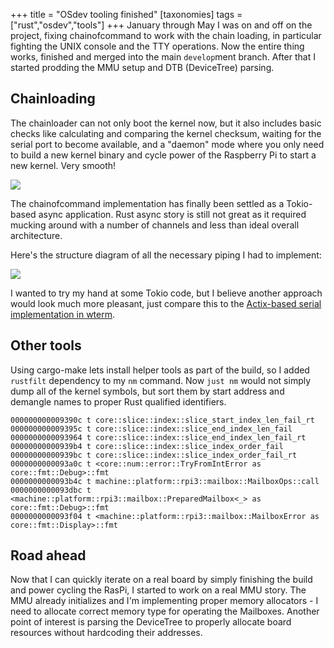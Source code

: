 +++
title = "OSdev tooling finished"
[taxonomies]
tags = ["rust","osdev","tools"]
+++
January through May I was on and off on the project, fixing chainofcommand to work with the chain loading, in particular fighting the UNIX console and the TTY operations. Now the entire thing works, finished and merged into the main `develop`ment branch. After that I started prodding the MMU setup and DTB (DeviceTree) parsing.

<!-- more -->

## Chainloading

The chainloader can not only boot the kernel now, but it also includes basic checks like calculating and comparing the kernel checksum, waiting for the serial port to become available, and a "daemon" mode where you only need to build a new kernel binary and cycle power of the Raspberry Pi to start a new kernel. Very smooth!

![](/images/chainboot.jpg)

The chainofcommand implementation has finally been settled as a Tokio-based async application. Rust async story is still not great as it required mucking around with a number of channels and less than ideal overall architecture.

Here's the structure diagram of all the necessary piping I had to implement:

![](/images/chainofcommand_serial.png)

I wanted to try my hand at some Tokio code, but I believe another approach would look much more pleasant, just compare this to the [Actix-based serial implementation in wterm](https://github.com/dotcypress/wterm/blob/master/src/bridge.rs).

## Other tools

Using cargo-make lets install helper tools as part of the build, so I added `rustfilt` dependency to my `nm` command. Now `just nm` would not simply dump all of the kernel symbols, but sort them by start address and demangle names to proper Rust qualified identifiers.

```
000000000009390c t core::slice::index::slice_start_index_len_fail_rt
000000000009395c t core::slice::index::slice_end_index_len_fail
0000000000093964 t core::slice::index::slice_end_index_len_fail_rt
00000000000939b4 t core::slice::index::slice_index_order_fail
00000000000939bc t core::slice::index::slice_index_order_fail_rt
0000000000093a0c t <core::num::error::TryFromIntError as core::fmt::Debug>::fmt
0000000000093b4c t machine::platform::rpi3::mailbox::MailboxOps::call
0000000000093dbc t <machine::platform::rpi3::mailbox::PreparedMailbox<_> as core::fmt::Debug>::fmt
0000000000093f04 t <machine::platform::rpi3::mailbox::MailboxError as core::fmt::Display>::fmt
```

## Road ahead

Now that I can quickly iterate on a real board by simply finishing the build and power cycling the RasPi, I started to work on a real MMU story. The MMU already initializes and I'm implementing proper memory allocators - I need to allocate correct memory type for operating the Mailboxes. Another point of interest is parsing the DeviceTree to properly allocate board resources without hardcoding their addresses.
